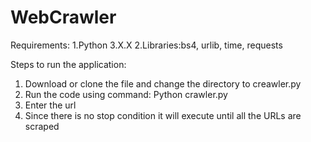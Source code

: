 # WebCrawler

Requirements:
1.Python 3.X.X
2.Libraries:bs4, urlib, time, requests

Steps to run the application:
1. Download or clone the file and change the directory to creawler.py
2. Run the code using command: Python crawler.py 
3. Enter the url 
4. Since there is no stop condition it will execute until all the URLs are scraped

